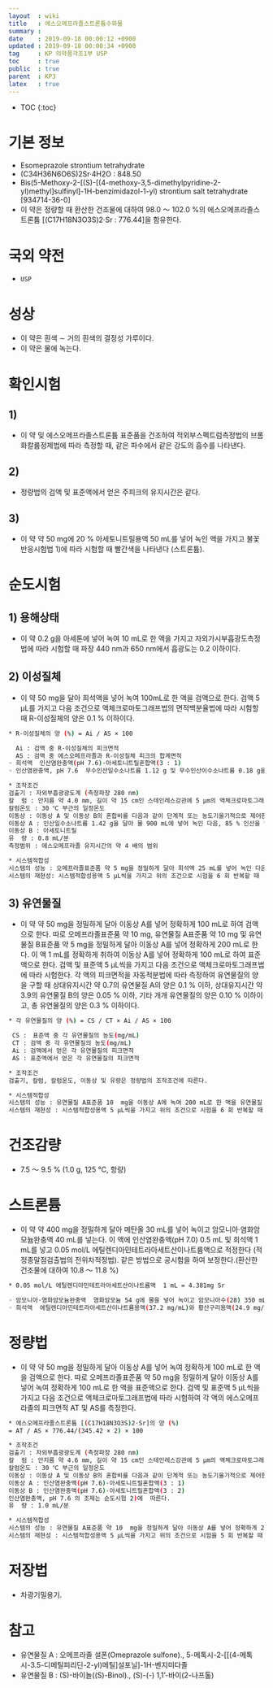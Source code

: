 ```yaml
---
layout  : wiki
title   : 에스오메프라졸스트론튬수화물
summary : 
date    : 2019-09-18 00:00:12 +0900
updated : 2019-09-18 00:00:34 +0900
tag     : KP 의약품각조1부 USP
toc     : true
public  : true
parent  : KP3
latex   : true
---
```

* TOC
{:toc}

# 기본 정보

* Esomeprazole strontium tetrahydrate
* (C34H36N6O6S)2Sr·4H2O : 848.50
* Bis(5-Methoxy-2-[(S)-[(4-methoxy-3,5-dimethylpyridine-2-yl)methyl]sulfinyl]-1H-benzimidazol-1-yl) strontium salt tetrahydrate [934714-36-0]
* 이 약은 정량할 때 환산한 건조물에 대하여 98.0 ～ 102.0 %의 에스오메프라졸스트론튬 [(C17H18N3O3S)2·Sr : 776.44]을 함유한다.

# 국외 약전

* ` USP `

# 성상

* 이 약은 흰색 ∼ 거의 흰색의 결정성 가루이다.
* 이 약은 물에 녹는다.

# 확인시험 

## 1) 

* 이 약 및 에스오메프라졸스트론튬 표준품을 건조하여 적외부스펙트럼측정법의 브롬화칼륨정제법에 따라 측정할 때, 같은 파수에서 같은 강도의 흡수를 나타낸다.

## 2) 

* 정량법의 검액 및 표준액에서 얻은 주피크의 유지시간은 같다.

## 3) 

* 이 약 약 50 mg에 20 % 아세토니트릴용액 50 mL를 넣어 녹인 액을 가지고 불꽃반응시험법 1)에 따라 시험할 때 빨간색을 나타낸다 (스트론튬).

# 순도시험 
## 1) 용해상태  

* 이 약 0.2 g을 아세톤에 넣어 녹여 10 mL로 한 액을 가지고 자외가시부흡광도측정법에 따라 시험할 때 파장 440 nm과 650 nm에서 흡광도는 0.2 이하이다.

## 2) 이성질체  
* 이 약 50 mg을 달아 희석액을 넣어 녹여 100mL로 한 액을 검액으로 한다. 검액 5 μL를 가지고 다음 조건으로 액체크로마토그래프법의 면적백분율법에 따라 시험할 때 R-이성질체의 양은 0.1 % 이하이다. 

```sh
* R-이성질체의 양 (%) = Ai / AS × 100

  Ai : 검액 중 R-이성질체의 피크면적
  AS : 검액 중 에스오메프라졸과 R-이성질체 피크의 합계면적
◦ 희석액  인산염완충액(pH 7.6)·아세토니트릴혼합액(3 : 1)
◦ 인산염완충액, pH 7.6  무수인산일수소나트륨 1.12 g 및 무수인산이수소나트륨 0.18 g을 물 1000 mL에 녹이고 인산을 넣어 pH를 7.6으로 조정한다.

* 조작조건
검출기 : 자외부흡광광도계 (측정파장 280 nm)  
칼  럼 : 안지름 약 4.0 mm, 길이 약 15 cm인 스테인레스강관에 5 μm의 액체크로마토그래프용 α1-산성 글리코프로테인화실리카겔을 충전한다. 
칼럼온도 : 30 ℃ 부근의 일정온도 
이동상 : 이동상 A 및 이동상 B의 혼합비를 다음과 같이 단계적 또는 농도기울기적으로 제어한다.
이동상 A : 인산일수소나트륨 1.42 g을 달아 물 900 mL에 넣어 녹인 다음, 85 % 인산을 넣어 pH 6.5로 조정한 다음 물을 넣어 1000 mL 로 한다.
이동상 B : 아세토니트릴
유  량 : 0.8 mL/분
측정범위 : 에스오메프라졸 유지시간의 약 4 배의 범위

* 시스템적합성 
시스템의 성능 : 오메프라졸표준품 약 5 mg을 정밀하게 달아 희석액 25 mL를 넣어 녹인 다음, 희석액을 넣어 50 mL로 한다. 이 액 5 mL를 정확하게 취하여 희석액을 넣어 100 mL로 한 액을 시스템적합성용액으로 한다. 시스템적합성용액 5 μL를 가지고 위의 조건으로 조작할 때 R-이성질체, 에스오메프라졸 순서로 유출하고 분리도는 5 이상이다. 
시스템의 재현성: 시스템적합성용액 5 μL씩을 가지고 위의 조건으로 시험을 6 회 반복할 때  R-이성질체 및 에스오메프라졸 피크면적의 상대표준편차는 각각 10.0 % 이하이다.
```

## 3) 유연물질

* 이 약 약 50 mg을 정밀하게 달아 이동상 A를 넣어 정확하게 100 mL로 하여 검액으로 한다. 따로 오메프라졸표준품 약 10 mg, 유연물질 A표준품 약 10  mg 및 유연물질 B표준품 약 5 mg을 정밀하게 달아 이동상 A를 넣어 정확하게 200 mL로 한다. 이 액 1 mL를 정확하게 취하여 이동상 A를 넣어 정확하게 100 mL로 하여 표준액으로 한다. 검액 및 표준액 5 μL씩을 가지고 다음 조건으로 액체크로마토그래프법에 따라 시험한다. 각 액의 피크면적을 자동적분법에 따라 측정하여 유연물질의 양을 구할 때 상대유지시간 약 0.7의 유연물질 A의 양은 0.1 % 이하, 상대유지시간 약 3.9의 유연물질 B의 양은 0.05 % 이하, 기타 개개 유연물질의 양은 0.10 % 이하이고, 총 유연물질의 양은 0.3 % 이하이다. 

```sh
* 각 유연물질의 양 (%) = CS / CT × Ai / AS × 100

 CS :　표준액 중 각 유연물질의 농도(mg/mL)
 CT : 검액 중 각 유연물질의 농도(mg/mL)
 Ai : 검액에서 얻은 각 유연물질의 피크면적
 AS : 표준액에서 얻은 각 유연물질의 피크면적

* 조작조건
검출기, 칼럼, 칼럼온도, 이동상 및 유량은 정량법의 조작조건에 따른다.

* 시스템적합성
시스템의 성능 : 유연물질 A표준품 10  mg을 이동상 A에 녹여 200 mL로 한 액을 유연물질 A표준원액으로 한다. 따로 오메프라졸표준품 50 mg에 유연물질 A 표준원액 1 mL를 넣고 이동상 A에 넣어 녹여 100 mL로 한 액을 시스템적합성용액으로 한다. 시스템적합성용액 5 μL를 가지고 위의 조건으로 조작할 때 오메프라졸과 유연물질 A의 분리도는 2.0 이상이다.
시스템의 재현성 : 시스템적합성용액 5 μL씩을 가지고 위의 조건으로 시험을 6 회 반복할 때  오메프라졸 및 유연물질 A 피크면적의 상대표준편차는 각각 10.0 % 이하이다.
```

# 건조감량  

* 7.5 ～ 9.5 % (1.0 g, 125 ℃, 항량) 

# 스트론튬 

* 이 약 약 400 mg을 정밀하게 달아 메탄올 30 mL를 넣어 녹이고 암모니아·염화암모늄완충액 40 mL를 넣는다. 이 액에 인산염완충액(pH 7.0) 0.5 mL 및 희석액 1 mL를 넣고 0.05 mol/L 에틸렌디아민테트라아세트산이나트륨액으로 적정한다 (적정종말점검출법의 전위차적정법). 같은 방법으로 공시험을 하여 보정한다.(환산한 건조물에 대하여 10.8 〜 11.8 %)

```sh
* 0.05 mol/L 에틸렌디아민테트라아세트산이나트륨액  1 mL = 4.381mg Sr 

◦ 암모니아·염화암모늄완충액  염화암모늄 54 g에 물을 넣어 녹이고 암모니아수(28) 350 mL를 넣고 물을 넣어 1000 mL로 한다.  
◦ 희석액  에틸렌디아민테트라아세트산이나트륨용액(37.2 mg/mL)와 황산구리용액(24.9 mg/mL)를 동량 혼합한다.
```

# 정량법  

* 이 약 약 50 mg을 정밀하게 달아 이동상 A를 넣어 녹여 정확하게 100 mL로 한 액을 검액으로 한다. 따로 오메프라졸표준품 약 50 mg을 정밀하게 달아 이동상 A를 넣어 녹여 정확하게 100 mL로 한 액을 표준액으로 한다. 검액 및 표준액 5 μL씩을 가지고 다음 조건으로 액체크로마토그래프법에 따라 시험하여 각 액의 에스오메프라졸의 피크면적 AT 및 AS를 측정한다.

```sh
* 에스오메프라졸스트론튬 [(C17H18N3O3S)2·Sr]의 양 (%) 
= AT / AS × 776.44/(345.42 × 2) × 100

* 조작조건
검출기 : 자외부흡광광도계 (측정파장 280 nm)  
칼  럼 : 안지름 약 4.6 mm, 길이 약 15 cm인 스테인레스강관에 5 μm의 액체크로마토그래프용옥틸실란다공성실리카겔을 충전한다. 
칼럼온도 : 30 ℃ 부근의 일정온도 
이동상 : 이동상 A 및 이동상 B의 혼합비를 다음과 같이 단계적 또는 농도기울기적으로 제어한다.
이동상 A : 인산염완충액(pH 7.6)·아세토니트릴혼합액(3 : 1)
이동상 B : 인산염완충액(pH 7.6)·아세토니트릴혼합액(3 : 2)
인산염완충액, pH 7.6 의 조제는 순도시험 2)에  따른다.
유  량 : 1.0 mL/분

* 시스템적합성 
시스템의 성능 : 유연물질 A표준품 약 10  mg을 정밀하게 달아 이동상 A를 넣어 정확하게 200 mL로 한 액을 유연물질 A 표준원액으로 한다. 따로 오메프라졸표준품 약 50 mg을 정밀하게 달아 , 유연물질 A 표준원액 1 mL를 정확하게 취하여 이동상 A를 넣어 100 mL로 한 액을 시스템적합성용액으로 한다. 시스템적합성용액 5 μL를 가지고 위의 조건으로 조작할 때 에스오메프라졸과 유연물질 A의 분리도는 2.0 이상이며 에스오메프라졸 피크의 대칭계수는 1.5 이하이다.
시스템의 재현성 : 시스템적합성용액 5 μL씩을 가지고 위의 조건으로 시험을 5 회 반복할 때  에스오메프라졸 피크면적의 상대표준편차는  0.73 % 이하이다.
```

# 저장법  

* 차광기밀용기.

# 참고 

* 유연물질 A : 오메프라졸 설폰(Omeprazole sulfone)., 5-메톡시-2-[[(4-메톡시-3.5-디메틸피리딘-2-yl)메틸]설포닐]-1H-벤지미다졸 
* 유연물질 B :  (S)-바이놀((S)-Binol)., (S)-(-) 1,1’-바이(2-나프톨)